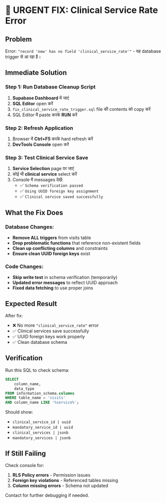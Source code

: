 # 🚨 URGENT FIX: Clinical Service Rate Error

## Problem
Error: `"record 'new' has no field 'clinical_service_rate'"` - यह database trigger से आ रहा है।

## Immediate Solution

### Step 1: Run Database Cleanup Script
1. **Supabase Dashboard** में जाएं
2. **SQL Editor** open करें
3. `fix_clinical_service_rate_trigger.sql` file की contents को copy करें
4. SQL Editor में paste करके **RUN** करें

### Step 2: Refresh Application
1. Browser में **Ctrl+F5** करके hard refresh करें
2. **DevTools Console** open करें

### Step 3: Test Clinical Service Save
1. **Service Selection** page पर जाएं
2. कोई भी **clinical service** select करें
3. Console में messages देखें:
   - ✅ `Schema verification passed`
   - ✅ `Using UUID foreign key assignment`
   - ✅ `Clinical service saved successfully`

## What the Fix Does

### Database Changes:
- **Remove ALL triggers** from visits table
- **Drop problematic functions** that reference non-existent fields
- **Clean up conflicting columns** and constraints
- **Ensure clean UUID foreign keys** exist

### Code Changes:
- **Skip write test** in schema verification (temporarily)
- **Updated error messages** to reflect UUID approach
- **Fixed data fetching** to use proper joins

## Expected Result

After fix:
- ❌ No more `"clinical_service_rate"` error
- ✅ Clinical services save successfully
- ✅ UUID foreign keys work properly
- ✅ Clean database schema

## Verification

Run this SQL to check schema:
```sql
SELECT
    column_name,
    data_type
FROM information_schema.columns
WHERE table_name = 'visits'
AND column_name LIKE '%service%';
```

Should show:
- `clinical_service_id | uuid`
- `mandatory_service_id | uuid`
- `clinical_services | jsonb`
- `mandatory_services | jsonb`

## If Still Failing

Check console for:
1. **RLS Policy errors** - Permission issues
2. **Foreign key violations** - Referenced tables missing
3. **Column missing errors** - Schema not updated

Contact for further debugging if needed.